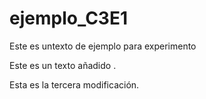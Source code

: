 # ejemplo_C3E1

Este es untexto de ejemplo para  experimento

Este es un texto añadido .

Esta es la tercera modificación.
